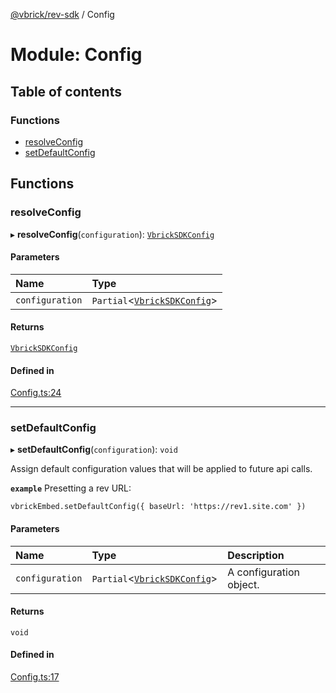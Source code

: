 [@vbrick/rev-sdk](../README.md) / Config

# Module: Config

## Table of contents

### Functions

- [resolveConfig](Config.md#resolveconfig)
- [setDefaultConfig](Config.md#setdefaultconfig)

## Functions

### resolveConfig

▸ **resolveConfig**(`configuration`): [`VbrickSDKConfig`](../interfaces/VbrickSDK.VbrickSDKConfig.md)

#### Parameters

| Name | Type |
| :------ | :------ |
| `configuration` | `Partial`<[`VbrickSDKConfig`](../interfaces/VbrickSDK.VbrickSDKConfig.md)\> |

#### Returns

[`VbrickSDKConfig`](../interfaces/VbrickSDK.VbrickSDKConfig.md)

#### Defined in

[Config.ts:24](https://github.com/vbrick/rev-sdk-js/blob/e732619/src/Config.ts#L24)

___

### setDefaultConfig

▸ **setDefaultConfig**(`configuration`): `void`

Assign default configuration values that will be applied to future api calls.

**`example`**
Presetting a rev URL:
```
vbrickEmbed.setDefaultConfig({ baseUrl: 'https://rev1.site.com' })
```

#### Parameters

| Name | Type | Description |
| :------ | :------ | :------ |
| `configuration` | `Partial`<[`VbrickSDKConfig`](../interfaces/VbrickSDK.VbrickSDKConfig.md)\> | A configuration object. |

#### Returns

`void`

#### Defined in

[Config.ts:17](https://github.com/vbrick/rev-sdk-js/blob/e732619/src/Config.ts#L17)
